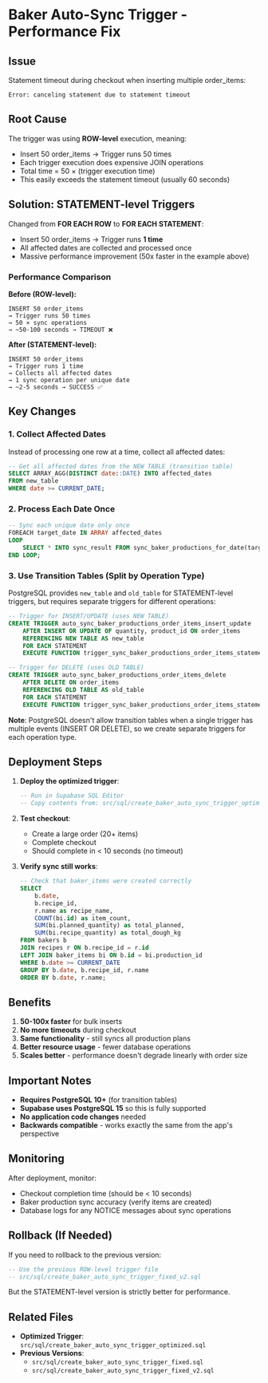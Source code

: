 # Baker Auto-Sync Trigger - Performance Fix

## Issue
Statement timeout during checkout when inserting multiple order_items:
```
Error: canceling statement due to statement timeout
```

## Root Cause
The trigger was using **ROW-level** execution, meaning:
- Insert 50 order_items → Trigger runs 50 times
- Each trigger execution does expensive JOIN operations
- Total time = 50 × (trigger execution time)
- This easily exceeds the statement timeout (usually 60 seconds)

## Solution: STATEMENT-level Triggers

Changed from **FOR EACH ROW** to **FOR EACH STATEMENT**:
- Insert 50 order_items → Trigger runs **1 time**
- All affected dates are collected and processed once
- Massive performance improvement (50x faster in the example above)

### Performance Comparison

**Before (ROW-level):**
```
INSERT 50 order_items
→ Trigger runs 50 times
→ 50 × sync operations
→ ~50-100 seconds → TIMEOUT ❌
```

**After (STATEMENT-level):**
```
INSERT 50 order_items
→ Trigger runs 1 time
→ Collects all affected dates
→ 1 sync operation per unique date
→ ~2-5 seconds → SUCCESS ✅
```

## Key Changes

### 1. Collect Affected Dates
Instead of processing one row at a time, collect all affected dates:

```sql
-- Get all affected dates from the NEW TABLE (transition table)
SELECT ARRAY_AGG(DISTINCT date::DATE) INTO affected_dates
FROM new_table
WHERE date >= CURRENT_DATE;
```

### 2. Process Each Date Once
```sql
-- Sync each unique date only once
FOREACH target_date IN ARRAY affected_dates
LOOP
    SELECT * INTO sync_result FROM sync_baker_productions_for_date(target_date);
END LOOP;
```

### 3. Use Transition Tables (Split by Operation Type)
PostgreSQL provides `new_table` and `old_table` for STATEMENT-level triggers, but requires separate triggers for different operations:

```sql
-- Trigger for INSERT/UPDATE (uses NEW TABLE)
CREATE TRIGGER auto_sync_baker_productions_order_items_insert_update
    AFTER INSERT OR UPDATE OF quantity, product_id ON order_items
    REFERENCING NEW TABLE AS new_table
    FOR EACH STATEMENT
    EXECUTE FUNCTION trigger_sync_baker_productions_order_items_statement();

-- Trigger for DELETE (uses OLD TABLE)
CREATE TRIGGER auto_sync_baker_productions_order_items_delete
    AFTER DELETE ON order_items
    REFERENCING OLD TABLE AS old_table
    FOR EACH STATEMENT
    EXECUTE FUNCTION trigger_sync_baker_productions_order_items_statement();
```

**Note**: PostgreSQL doesn't allow transition tables when a single trigger has multiple events (INSERT OR DELETE), so we create separate triggers for each operation type.

## Deployment Steps

1. **Deploy the optimized trigger**:
   ```sql
   -- Run in Supabase SQL Editor
   -- Copy contents from: src/sql/create_baker_auto_sync_trigger_optimized.sql
   ```

2. **Test checkout**:
   - Create a large order (20+ items)
   - Complete checkout
   - Should complete in < 10 seconds (no timeout)

3. **Verify sync still works**:
   ```sql
   -- Check that baker_items were created correctly
   SELECT 
       b.date,
       b.recipe_id,
       r.name as recipe_name,
       COUNT(bi.id) as item_count,
       SUM(bi.planned_quantity) as total_planned,
       SUM(bi.recipe_quantity) as total_dough_kg
   FROM bakers b
   JOIN recipes r ON b.recipe_id = r.id
   LEFT JOIN baker_items bi ON b.id = bi.production_id
   WHERE b.date >= CURRENT_DATE
   GROUP BY b.date, b.recipe_id, r.name
   ORDER BY b.date, r.name;
   ```

## Benefits

1. **50-100x faster** for bulk inserts
2. **No more timeouts** during checkout
3. **Same functionality** - still syncs all production plans
4. **Better resource usage** - fewer database operations
5. **Scales better** - performance doesn't degrade linearly with order size

## Important Notes

- **Requires PostgreSQL 10+** (for transition tables)
- **Supabase uses PostgreSQL 15** so this is fully supported
- **No application code changes** needed
- **Backwards compatible** - works exactly the same from the app's perspective

## Monitoring

After deployment, monitor:
- Checkout completion time (should be < 10 seconds)
- Baker production sync accuracy (verify items are created)
- Database logs for any NOTICE messages about sync operations

## Rollback (If Needed)

If you need to rollback to the previous version:
```sql
-- Use the previous ROW-level trigger file
-- src/sql/create_baker_auto_sync_trigger_fixed_v2.sql
```

But the STATEMENT-level version is strictly better for performance.

## Related Files

- **Optimized Trigger**: `src/sql/create_baker_auto_sync_trigger_optimized.sql`
- **Previous Versions**: 
  - `src/sql/create_baker_auto_sync_trigger_fixed.sql`
  - `src/sql/create_baker_auto_sync_trigger_fixed_v2.sql`

